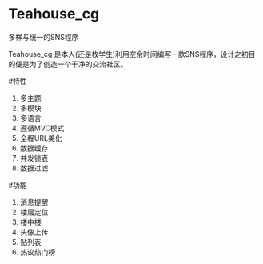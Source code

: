 Teahouse_cg
=============
多样与统一的SNS程序

Teahouse_cg 是本人(还是枚学生)利用空余时间编写一款SNS程序，设计之初目的便是为了创造一个干净的交流社区。

#特性
1. 多主题
2. 多模块
3. 多语言
4. 遵循MVC模式
5. 全程URL美化
6. 数据缓存
7. 并发锁表
8. 数据过滤

#功能
1. 消息提醒
2. 楼层定位
3. 楼中楼
4. 头像上传
5. 贴列表
6. 热议热门榜
